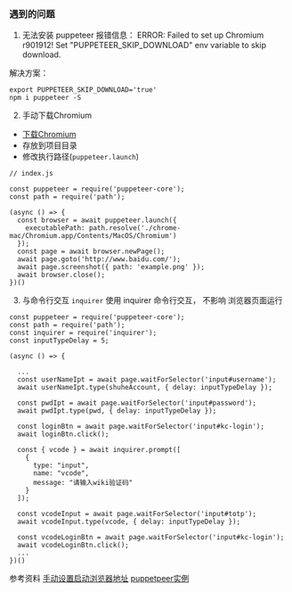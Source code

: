 

### 遇到的问题

1. 无法安装 puppeteer
报错信息：
ERROR: Failed to set up Chromium r901912! Set "PUPPETEER_SKIP_DOWNLOAD" env variable to skip download.

解决方案：

```
export PUPPETEER_SKIP_DOWNLOAD='true'
npm i puppeteer -S

```

2. 手动下载Chromium

- [下载Chromium](https://downloads.digitaltrends.com/chromium/mac)
- 存放到项目目录
- 修改执行路径(`puppeteer.launch`)

```
// index.js

const puppeteer = require('puppeteer-core');
const path = require('path');

(async () => {
  const browser = await puppeteer.launch({
    executablePath: path.resolve('./chrome-mac/Chromium.app/Contents/MacOS/Chromium')
  });
  const page = await browser.newPage();
  await page.goto('http://www.baidu.com/');
  await page.screenshot({ path: 'example.png' });
  await browser.close();
})()

```


3. 与命令行交互 `inquirer`
使用 inquirer 命令行交互， 不影响 浏览器页面运行

```
const puppeteer = require('puppeteer-core');
const path = require('path');
const inquirer = require('inquirer');
const inputTypeDelay = 5;

(async () => {
  
  ...
  const userNameIpt = await page.waitForSelector('input#username');
  await userNameIpt.type(shuheAccount, { delay: inputTypeDelay });

  const pwdIpt = await page.waitForSelector('input#password');
  await pwdIpt.type(pwd, { delay: inputTypeDelay });

  const loginBtn = await page.waitForSelector('input#kc-login');
  await loginBtn.click();

  const { vcode } = await inquirer.prompt([
    {
      type: "input",
      name: "vcode",
      message: "请输入wiki验证码"
    }
  ]);

  const vcodeInput = await page.waitForSelector('input#totp');
  await vcodeInput.type(vcode, { delay: inputTypeDelay });

  const vcodeLoginBtn = await page.waitForSelector('input#kc-login');
  await vcodeLoginBtn.click();
  ...
})()

```

参考资料
[手动设置启动浏览器地址](https://www.jianshu.com/p/873f0bb2c3e5)
[puppetpeer实例](https://www.cnblogs.com/wuweiblogs/p/12917136.html)